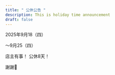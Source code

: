 ```yaml
---
title: " 公休公告 "
description: This is holiday time announcement
draft: false
---
```



2025年9月18（四）

～9月25（四）

店主有事！
公休8天！

謝謝🙏